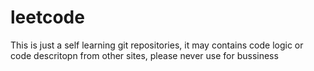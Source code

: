 # leetcode

This is just a self learning git repositories, it may contains code logic or code descritopn from other sites, please never use for bussiness
